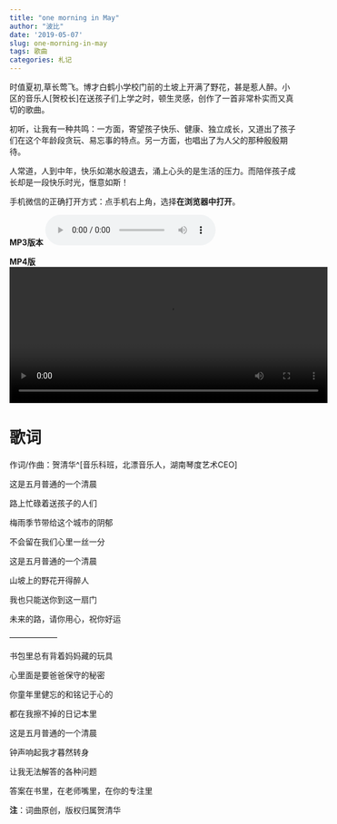 ```yaml
---
title: "one morning in May"
author: "波比"
date: '2019-05-07'
slug: one-morning-in-may
tags: 歌曲
categories: 札记
---
```


时值夏初,草长莺飞。博才白鹤小学校门前的土坡上开满了野花，甚是惹人醉。小区的音乐人[贺校长]在送孩子们上学之时，顿生灵感，创作了一首非常朴实而又真切的歌曲。

初听，让我有一种共鸣：一方面，寄望孩子快乐、健康、独立成长，又道出了孩子们在这个年龄段贪玩、易忘事的特点。另一方面，也唱出了为人父的那种殷殷期待。

人常道，人到中年，快乐如潮水般退去，涌上心头的是生活的压力。而陪伴孩子成长却是一段快乐时光，惬意如斯！


手机微信的正确打开方式：点手机右上角，选择**在浏览器中打开**。

**MP3版本**
<audio controls="controls">
  <source type="audio/mp3" src="http://30plans.com/download/one%20morning%20in%20May.mp3"></source>
  Your browser does not support the audio element.
</audio>

**MP4版**
<video width="560" height="240" controls>
  <source src="http://www.30plans.com/download/one%20morning%20in%20may.mp4" type="video/mp4">
  Your browser does not support the video tag.
</video> 

# 歌词

作词/作曲：贺清华^[音乐科班，北漂音乐人，湖南琴度艺术CEO]

这是五月普通的一个清晨

路上忙碌着送孩子的人们

梅雨季节带给这个城市的阴郁

不会留在我们心里一丝一分

这是五月普通的一个清晨

山坡上的野花开得醉人

我也只能送你到这一扇门

未来的路，请你用心，祝你好运

——————

书包里总有背着妈妈藏的玩具

心里面是要爸爸保守的秘密

你童年里健忘的和铭记于心的

都在我擦不掉的日记本里

这是五月普通的一个清晨

钟声响起我才暮然转身

让我无法解答的各种问题

答案在书里，在老师嘴里，在你的专注里


**注**：词曲原创，版权归属贺清华